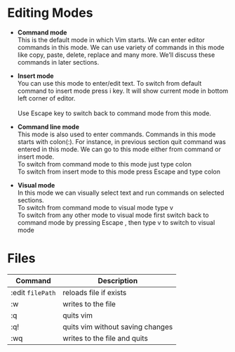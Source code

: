
# Editing Modes
* **Command mode**</br>
This is the default mode in which Vim starts. We can enter editor commands
in this mode. We can use variety of commands in this mode like copy, paste,
delete, replace and many more. We’ll discuss these commands in later
sections.
* **Insert mode**</br>
You can use this mode to enter/edit text. To switch from default command to
insert mode press i key. It will show current mode in bottom left corner of
editor. </br> </br>
Use Escape key to switch back to command mode from this mode.

* **Command line mode** </br>
This mode is also used to enter commands. Commands in this mode starts
with colon(:). For instance, in previous section quit command was entered in
this mode. We can go to this mode either from command or insert mode. </br>
To switch from command mode to this mode just type colon </br>
To switch from insert mode to this mode press Escape and type colon

* **Visual mode** </br>
In this mode we can visually select text and run commands on selected
sections. </br>
To switch from command mode to visual mode type v </br>
To switch from any other mode to visual mode first switch back to command
mode by pressing Escape , then type v to switch to visual mode


# Files
|Command| Description |
| ----- | ----------- |
| :edit <code>filePath</code> | reloads file if exists |
| :w               | writes to the file     |
| :q               | quits vim              |
| :q!              | quits vim without saving changes|
| :wq              | writes to the file and quits |


